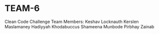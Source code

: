 # TEAM-6
Clean Code Challenge
Team Members:
Keshav Locknauth
Kerslen Maslamaney
Hadiyyah Khodabuccus
Shameena Munbode
Pirbhay Zainab

